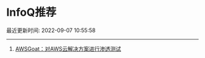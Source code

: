 # InfoQ推荐

最近更新时间: 2022-09-07 10:55:58

--- 
1. [AWSGoat：对AWS云解决方案进行渗透测试](https://www.infoq.cn/article/MV5Lp3yF1d3ewP1MPD9w) 
